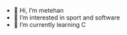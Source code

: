 - 👋 Hi, I’m metehan
- 👀 I’m interested in sport and software
- 🌱 I’m currently learning C

<!---
metametehan/metametehan is a ✨ special ✨ repository because its `README.md` (this file) appears on your GitHub profile.
You can click the Preview link to take a look at your changes.
--->
